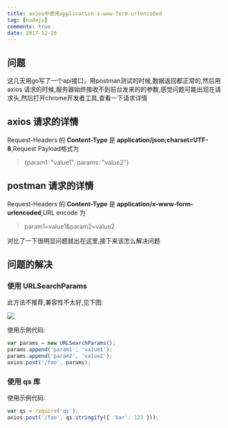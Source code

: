 ```yaml
---
title: axios中使用application-x-www-form-urlencoded
tag: [nodejs]
comments: true
date: 2017-12-26
---
```






## 问题
这几天用go写了一个api接口，用postman测试的时候,数据返回都正常的,然后用 axios 请求的时候,服务器始终接收不到前台发来的的参数,感觉问题可能出现在请求头,然后打开chrome开发者工具,查看一下请求详情

## axios 请求的详情

Request-Headers 的 **Content-Type** 是 **application/json;charset=UTF-8**,Request Payload格式为
>{param1: "value1", params: "value2"}

## postman 请求的详情

Request-Headers 的 **Content-Type** 是 **application/x-www-form-urlencoded**,URL encode 为
>param1=value1&param2=value2

对比了一下很明显问题就出在这里,接下来该怎么解决问题

## 问题的解决

###  使用 URLSearchParams

此方法不推荐,兼容性不太好,见下图:

![](http://ww1.sinaimg.cn/large/006wYWbGly1fmudwfsis1j31h30jz76f.jpg)

使用示例代码:

```javascript
var params = new URLSearchParams();
params.append('param1', 'value1');
params.append('param2', 'value2');
axios.post('/foo', params);
```

### 使用 qs 库

使用示例代码:

```javascript
var qs = require('qs');
axios.post('/foo', qs.stringify({ 'bar': 123 }));
```
